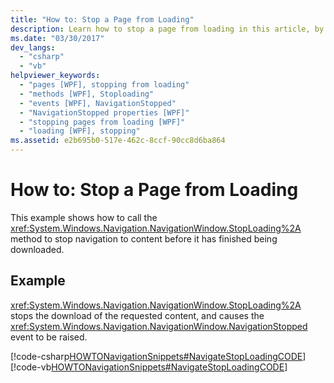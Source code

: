 ```yaml
---
title: "How to: Stop a Page from Loading"
description: Learn how to stop a page from loading in this article, by means of included code examples in C# and Visual Basic.
ms.date: "03/30/2017"
dev_langs: 
  - "csharp"
  - "vb"
helpviewer_keywords: 
  - "pages [WPF], stopping from loading"
  - "methods [WPF], Stoploading"
  - "events [WPF], NavigationStopped"
  - "NavigationStopped properties [WPF]"
  - "stopping pages from loading [WPF]"
  - "loading [WPF], stopping"
ms.assetid: e2b695b0-517e-462c-8ccf-90cc8d6ba864
---
```

# How to: Stop a Page from Loading
This example shows how to call the <xref:System.Windows.Navigation.NavigationWindow.StopLoading%2A> method to stop navigation to content before it has finished being downloaded.  
  
## Example  
 <xref:System.Windows.Navigation.NavigationWindow.StopLoading%2A> stops the download of the requested content, and causes the <xref:System.Windows.Navigation.NavigationWindow.NavigationStopped> event to be raised.  
  
 [!code-csharp[HOWTONavigationSnippets#NavigateStopLoadingCODE](~/samples/snippets/csharp/VS_Snippets_Wpf/HOWTONavigationSnippets/CSharp/MainWindow.xaml.cs#navigatestoploadingcode)]
 [!code-vb[HOWTONavigationSnippets#NavigateStopLoadingCODE](~/samples/snippets/visualbasic/VS_Snippets_Wpf/HOWTONavigationSnippets/visualbasic/mainwindow.xaml.vb#navigatestoploadingcode)]
